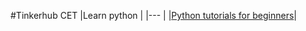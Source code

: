 #Tinkerhub CET
|Learn python |
|---          |
|[Python tutorials for beginners](Python_tutorials_for_beginners)|


